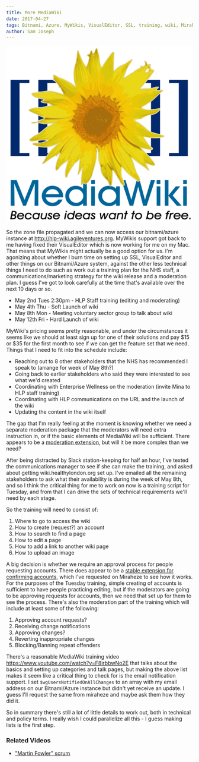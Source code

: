 ```yaml
---
title: More MediaWiki
date: 2017-04-27
tags: Bitnami, Azure, MyWikis, VisualEditor, SSL, training, wiki, Miraheze, moderation
author: Sam Joseph
---
```


![mediawiki](/images/MediaWiki.svg)

So the zone file propagated and we can now access our bitnami/azure instance at http://hlp-wiki.agileventures.org.  MyWikis support got back to me having fixed their VisualEditor which is now working for me on my Mac.  That means that MyWikis might actually be a good option for us.  I'm agonizing about whether I burn time on setting up SSL, VisualEditor and other things on our Bitnami/Azure system, against the other less technical things I need to do such as work out a training plan for the NHS staff, a communications/marketing strategy for the wiki release and a moderation plan.  I guess I've got to look carefully at the time that's available over the next 10 days or so.

* May 2nd Tues 2:30pm - HLP Staff training (editing and moderating)
* May 4th Thu - Soft Launch of wiki
* May 8th Mon - Meeting voluntary sector group to talk about wiki
* May 12th Fri - Hard Launch of wiki

MyWiki's pricing seems pretty reasonable, and under the circumstances it seems like we should at least sign up for one of their solutions and pay $15 or $35 for the first month to see if we can get the feature set that we need.  Things that I need to fit into the schedule include:

* Reaching out to 8 other stakeholders that the NHS has recommended I speak to (arrange for week of May 8th?)
* Going back to earlier stakeholders who said they were interested to see what we'd created
* Coordinating with Enterprise Wellness on the moderation (invite Mina to HLP staff training)
* Coordinating with HLP communications on the URL and the launch of the wiki
* Updating the content in the wiki itself 

The gap that I'm really feeling at the moment is knowing whether we need a separate moderation package that the moderators will need extra instruction in, or if the basic elements of MediaWiki will be sufficient.  There appears to be a [moderation extension](https://www.mediawiki.org/wiki/Extension:Moderation), but will it be more complex than we need?

After being distracted by Slack station-keeping for half an hour, I've texted the communications manager to see if she can make the training, and asked about getting wiki.healthylondon.org set up. I've emailed all the remaining stakeholders to ask what their availability is during the week of May 8th, and so I think the critical thing for me to work on now is a training script for Tuesday, and from that I can drive the sets of technical requirements we'll need by each stage.

So the training will need to consist of:

1. Where to go to access the wiki
2. How to create (request?) an account
3. How to search to find a page
4. How to edit a page
5. How to add a link to another wiki page
6. How to upload an image

A big decision is whether we require an approval process for people requesting accounts.  There does appear to be a [stable extension for confirming accounts](https://www.mediawiki.org/wiki/Extension:ConfirmAccount), which I've requested on Miraheze to see how it works.  For the purposes of the Tuesday training, simple creating of accounts is sufficient to have people practicing editing, but if the moderators are going to be approving requests for accounts, then we need that set up for them to see the process.  There's also the moderation part of the training which will include at least some of the following:

1. Approving account requests?
2. Receiving change notifications
3. Approving changes?
4. Reverting inappropriate changes
5. Blocking/Banning repeat offenders

There's a reasonable MediaWiki training video https://www.youtube.com/watch?v=F8irbbwNo2E that talks about the basics and setting up categories and talk pages, but making the above list makes it seem like a critical thing to check for is the email notification support.  I set `$wgUsersNotifiedOnAllChanges` to an array with my email address on our Bitnami/Azure instance but didn't yet receive an update.  I guess I'll request the same from miraheze and maybe ask them how they did it. 

So in summary there's still a lot of little details to work out, both in technical and policy terms.  I really wish I could parallelize all this - I guess making lists is the first step.

### Related Videos

* ["Martin Fowler" scrum](https://www.youtube.com/watch?v=4Kp6RPci8pM)
